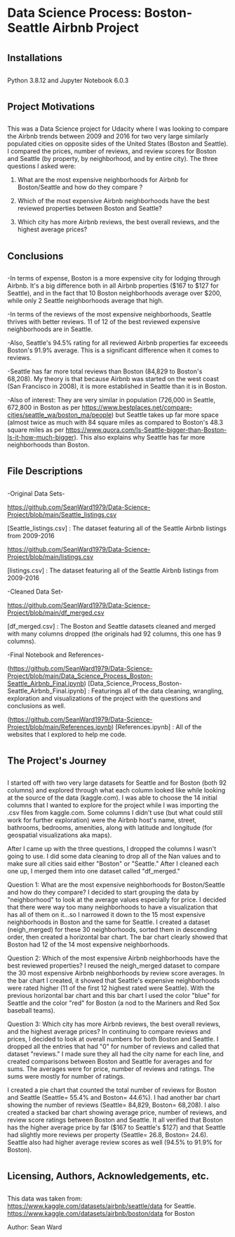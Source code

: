 <html lang="en">
<head>
  <meta charset="utf-8">
  <meta name="viewport" content="width=device-width, initial-scale=1.0">
  <link rel="stylesheet" href="css/app.css">
</head>
<body>

  <h1>Data Science Process: Boston-Seattle Airbnb Project <h1>

 # <h2> Installations <h2>
Python 3.8.12 and Jupyter Notebook 6.0.3

#  <h2> Project Motivations <h2>
This was a Data Science project for Udacity where I was looking to compare the Airbnb trends between 2009 and 2016 for two very large similarly populated cities on opposite sides of the United States (Boston and Seattle).  I compared the prices, number of reviews, and review scores for Boston and Seattle (by property, by neighborhood, and by entire city).  The three questions I asked were:

1. What are the most expensive neighborhoods for Airbnb for Boston/Seattle and how do they compare ?

2. Which of the most expensive Airbnb neighborhoods have the best reviewed properties between Boston and Seattle?

3. Which city has more Airbnb reviews, the best overall reviews, and the highest average prices?

#  <h2> Conclusions <h2>
-In terms of expense, Boston is a more expensive city for lodging through Airbnb.  It's a big difference both in all Airbnb properties ($167 to $127 for Seattle), and in the fact that 10 Boston neighborhoods average over $200, while only 2 Seattle neighborhoods average that high.

-In terms of the reviews of the most expensive neighborhoods, Seattle thrives with better reviews.  11 of 12 of the best reviewed expensive neighborhoods are in Seattle. 

-Also, Seattle's 94.5% rating for all reviewed Airbnb properties far exceeeds Boston's 91.9% average.  This is a significant difference when it comes to reviews.

-Seattle has far more total reviews than Boston (84,829 to Boston's 68,208).  My theory is that because Airbnb was started on the west coast (San Francisco in 2008), it is more established in Seattle than it is in Boston.  

-Also of interest: They are very similar in population (726,000 in Seattle, 672,800 in Boston as per https://www.bestplaces.net/compare-cities/seattle_wa/boston_ma/people) but Seattle takes up far more space (almost twice as much with 84 square miles as compared to Boston's 48.3 square miles as per https://www.quora.com/Is-Seattle-bigger-than-Boston-Is-it-how-much-bigger).  This also explains why Seattle has far more neighborhoods than Boston.

#  <h2> File Descriptions <h2>
-Original Data Sets-

https://github.com/SeanWard1979/Data-Science-Project/blob/main/Seattle_listings.csv

[Seattle_listings.csv] : The dataset featuring all of the Seattle Airbnb listings from 2009-2016 

https://github.com/SeanWard1979/Data-Science-Project/blob/main/listings.csv

[listings.csv] : The dataset featuring all of the Seattle Airbnb listings from 2009-2016

-Cleaned Data Set-

https://github.com/SeanWard1979/Data-Science-Project/blob/main/df_merged.csv

[df_merged.csv] : The Boston and Seattle datasets cleaned and merged with many columns dropped (the originals had 92 columns, this one has 9 columns).

-Final Notebook and References-

(https://github.com/SeanWard1979/Data-Science-Project/blob/main/Data_Science_Process_Boston-Seattle_Airbnb_Final.ipynb)
[Data_Science_Process_Boston-Seattle_Airbnb_Final.ipynb] : Featurings all of the data cleaning, wrangling, exploration and visualizations of the project with the questions and conclusions as well.

(https://github.com/SeanWard1979/Data-Science-Project/blob/main/References.ipynb)
[References.ipynb] : All of the websites that I explored to help me code.

#  <h2>The Project's Journey <h2>
I started off with two very large datasets for Seattle and for Boston (both 92 columns) and explored through what each column looked like while looking at the source of the data (kaggle.com).  I was able to choose the 14 initial columns that I wanted to explore for the project while I was importing the .csv files from kaggle.com.  Some columns I didn't use (but what could still work for further exploration) were the Airbnb host's name, street, bathrooms, bedrooms, amenities, along with latitude and longitude (for geospatial visualizations aka maps).

After I came up with the three questions, I dropped the columns I wasn't going to use.  I did some data cleaning to drop all of the Nan values and to make sure all cities said either "Boston" or "Seattle."  After I cleaned each one up, I merged them into one dataset called "df_merged." 

Question 1: What are the most expensive neighborhoods for Boston/Seattle and how do they compare?
I decided to start grouping the data by "neighborhood" to look at the average values especially for price.  I decided that there were way too many neighborhoods to have a visualization that has all of them on it...so I narrowed it down to the 15 most expensive neighborhoods in Boston and the same for Seattle.  I created a dataset (neigh_merged) for these 30 neighborhoods, sorted them in descending order, then created a horizontal bar chart.  The bar chart clearly showed that Boston had 12 of the 14 most expensive neighborhoods.

Question 2: Which of the most expensive Airbnb neighborhoods have the best reviewed properties?
I reused the neigh_merged dataset to compare the 30 most expensive Airbnb neighborhoods by review score averages.  In the bar chart I created, it showed that Seattle's expensive neighborhoods were rated higher (11 of the first 12 highest rated were Seattle).  With the previous horizontal bar chart and this bar chart I used the color "blue" for Seattle and the color "red" for Boston (a nod to the Mariners and Red Sox baseball teams).  

Question 3: Which city has more Airbnb reviews, the best overall reviews, and the highest average prices?
In continuing to compare reviews and prices, I decided to look at overall numbers for both Boston and Seattle.  I dropped all the entries that had "0" for number of reviews and called that dataset "reviews."  I made sure they all had the city name for each line, and created comparisons between Boston and Seattle for averages and for sums.  The averages were for price, number of reviews and ratings.  The sums were mostly for number of ratings. 

I created a pie chart that counted the total number of reviews for Boston and Seattle (Seattle= 55.4% and Boston= 44.6%).  I had another bar chart showing the number of reviews (Seattle= 84,829, Boston= 68,208).  I also created a stacked bar chart showing average price, number of reviews, and review score ratings between Boston and Seattle. It all verified that Boston has the higher average price by far ($167 to Seattle's $127) and that Seattle had slightly more reviews per property (Seattle= 26.8, Boston= 24.6).  Seattle also had higher average review scores as well (94.5% to 91.9% for Boston).  


#  <h2> Licensing, Authors, Acknowledgements, etc. <h2>
This data was taken from: 
https://www.kaggle.com/datasets/airbnb/seattle/data  for Seattle.
https://www.kaggle.com/datasets/airbnb/boston/data for Boston

Author: Sean Ward

</body>
</html>
